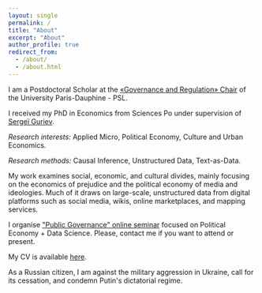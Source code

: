 ```yaml
---
layout: single
permalink: /
title: "About"
excerpt: "About"
author_profile: true
redirect_from:
  - /about/
  - /about.html
---
```


I am a Postdoctoral Scholar at the [«Governance and Regulation» Chair](https://chairgovreg.fondation-dauphine.fr/fr/node/1) of the University Paris-Dauphine - PSL. 

I received my PhD in Economics from Sciences Po under supervision of [Sergeï Guriev](https://sites.google.com/site/sguriev/). 

*Research interests:* Applied Micro, Political Economy, Culture and Urban Economics. 

*Research methods:* Causal Inference, Unstructured Data, Text-as-Data.

My work examines social, economic, and cultural divides, mainly focusing on the economics of prejudice and
the political economy of media and ideologies. Much of it draws on large-scale, unstructured data from digital
platforms such as social media, wikis, online marketplaces, and mapping services.

I organise ["Public Governance" online seminar](https://acss-dig.psl.eu/fr/seminaires/public-governance) focused on Political Economy + Data Science. Please, contact me if you want to attend or present. 

My CV is available [here](pdfs/cv.pdf).

As a Russian citizen, I am against the military aggression in Ukraine, call for its cessation, and condemn Putin's dictatorial regime.
